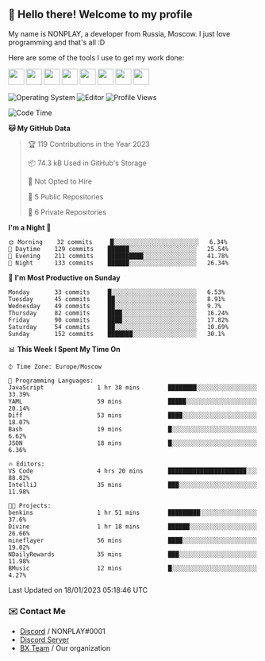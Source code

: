 ## :wave: Hello there! Welcome to my profile

My name is NONPLAY, a developer from Russia, Moscow. I just love programming and that's all :D

Here are some of the tools I use to get my work done:

<kbd><img height="32" src="https://img.icons8.com/color/2x/visual-studio-code-2019.png"></kbd>
<kbd><img height="32" src="https://img.icons8.com/color/2x/linux.png"></kbd>
<kbd><img height="32" src="https://img.icons8.com/fluent/2x/console.png"></kbd>
<kbd><img height="32" src="https://img.icons8.com/color/2x/open-source.png"></kbd>
<kbd><img height="32" src="https://img.icons8.com/color/2x/git.png"></kbd>
<kbd><img height="32" src="https://img.icons8.com/color/2x/nginx.png"></kbd>
<a href="?#gh-light-mode-only"><kbd><img height="32" src="https://img.icons8.com/metro/2x/mysql.png"></kbd></a>
<a href="?#gh-dark-mode-only"><kbd><img height="32" src="https://img.icons8.com/FFFFFF/metro/2x/mysql.png"></kbd></a>

![Operating System](https://img.shields.io/badge/OS-Windows%2010%20Pro-informational?style=for-the-badge&logo=Windows&logoColor=white&color=007ec6)
![Editor](https://img.shields.io/badge/Editor-VS%20Code-informational?style=for-the-badge&logo=Visual%20Studio%20Code&logoColor=white&color=007ec6)
![Profile Views](https://komarev.com/ghpvc/?username=NONPLAYT&color=blue&style=for-the-badge)

<!--START_SECTION:waka-->
![Code Time](http://img.shields.io/badge/Code%20Time-43%20hrs%2029%20mins-blue)

**🐱 My GitHub Data** 

> 🏆 119 Contributions in the Year 2023
 > 
> 📦 74.3 kB Used in GitHub's Storage 
 > 
> 🚫 Not Opted to Hire
 > 
> 📜 5 Public Repositories 
 > 
> 🔑 6 Private Repositories  
 > 
**I'm a Night 🦉** 

```text
🌞 Morning    32 commits     █░░░░░░░░░░░░░░░░░░░░░░░░   6.34% 
🌆 Daytime    129 commits    ██████░░░░░░░░░░░░░░░░░░░   25.54% 
🌃 Evening    211 commits    ██████████░░░░░░░░░░░░░░░   41.78% 
🌙 Night      133 commits    ██████░░░░░░░░░░░░░░░░░░░   26.34%

```
📅 **I'm Most Productive on Sunday** 

```text
Monday       33 commits     █░░░░░░░░░░░░░░░░░░░░░░░░   6.53% 
Tuesday      45 commits     ██░░░░░░░░░░░░░░░░░░░░░░░   8.91% 
Wednesday    49 commits     ██░░░░░░░░░░░░░░░░░░░░░░░   9.7% 
Thursday     82 commits     ████░░░░░░░░░░░░░░░░░░░░░   16.24% 
Friday       90 commits     ████░░░░░░░░░░░░░░░░░░░░░   17.82% 
Saturday     54 commits     ██░░░░░░░░░░░░░░░░░░░░░░░   10.69% 
Sunday       152 commits    ███████░░░░░░░░░░░░░░░░░░   30.1%

```


📊 **This Week I Spent My Time On** 

```text
⌚︎ Time Zone: Europe/Moscow

💬 Programming Languages: 
JavaScript               1 hr 38 mins        ████████░░░░░░░░░░░░░░░░░   33.39% 
YAML                     59 mins             █████░░░░░░░░░░░░░░░░░░░░   20.14% 
Diff                     53 mins             ████░░░░░░░░░░░░░░░░░░░░░   18.07% 
Bash                     19 mins             █░░░░░░░░░░░░░░░░░░░░░░░░   6.62% 
JSON                     18 mins             █░░░░░░░░░░░░░░░░░░░░░░░░   6.36%

🔥 Editors: 
VS Code                  4 hrs 20 mins       ██████████████████████░░░   88.02% 
IntelliJ                 35 mins             ███░░░░░░░░░░░░░░░░░░░░░░   11.98%

🐱‍💻 Projects: 
benkins                  1 hr 51 mins        █████████░░░░░░░░░░░░░░░░   37.6% 
Divine                   1 hr 18 mins        ██████░░░░░░░░░░░░░░░░░░░   26.66% 
mineflayer               56 mins             ████░░░░░░░░░░░░░░░░░░░░░   19.02% 
NDailyRewards            35 mins             ███░░░░░░░░░░░░░░░░░░░░░░   11.98% 
BMusic                   12 mins             █░░░░░░░░░░░░░░░░░░░░░░░░   4.27%

```


 Last Updated on 18/01/2023 05:18:46 UTC
<!--END_SECTION:waka-->

### ✉️ Contact Me

- [Discord](https://discord.com/users/597087584090587177) / NONPLAY#0001
- [Discord Server](https://discord.gg/p7cxhw7E2M)
- [BX Team](https://github.com/BX-Team) / Our organization
